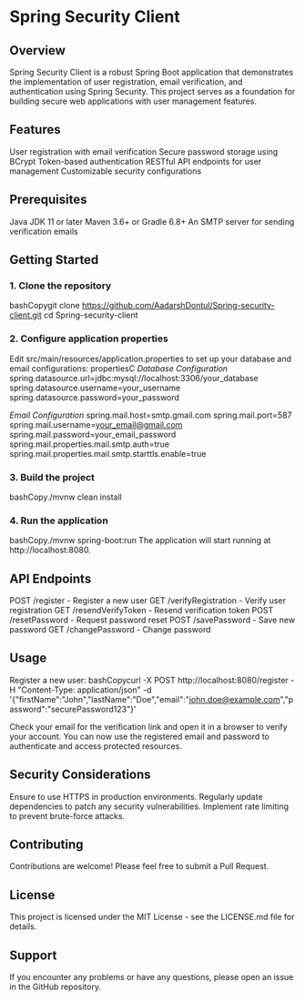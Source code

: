 # Spring Security Client

## Overview
Spring Security Client is a robust Spring Boot application that demonstrates the implementation of user registration, email verification, and authentication using Spring Security. This project serves as a foundation for building secure web applications with user management features.

## Features

User registration with email verification
Secure password storage using BCrypt
Token-based authentication
RESTful API endpoints for user management
Customizable security configurations

## Prerequisites

Java JDK 11 or later
Maven 3.6+ or Gradle 6.8+
An SMTP server for sending verification emails

## Getting Started
### 1. Clone the repository
bashCopygit clone https://github.com/AadarshDontul/Spring-security-client.git
cd Spring-security-client
### 2. Configure application properties
Edit src/main/resources/application.properties to set up your database and email configurations:
propertiesC
*Database Configuration*
spring.datasource.url=jdbc:mysql://localhost:3306/your_database
spring.datasource.username=your_username
spring.datasource.password=your_password

*Email Configuration*
spring.mail.host=smtp.gmail.com
spring.mail.port=587
spring.mail.username=your_email@gmail.com
spring.mail.password=your_email_password
spring.mail.properties.mail.smtp.auth=true
spring.mail.properties.mail.smtp.starttls.enable=true
### 3. Build the project
bashCopy./mvnw clean install
### 4. Run the application
bashCopy./mvnw spring-boot:run
The application will start running at http://localhost:8080.

## API Endpoints

POST /register - Register a new user
GET /verifyRegistration - Verify user registration
GET /resendVerifyToken - Resend verification token
POST /resetPassword - Request password reset
POST /savePassword - Save new password
GET /changePassword - Change password

## Usage

Register a new user:
bashCopycurl -X POST http://localhost:8080/register -H "Content-Type: application/json" -d '{"firstName":"John","lastName":"Doe","email":"john.doe@example.com","password":"securePassword123"}'

Check your email for the verification link and open it in a browser to verify your account.
You can now use the registered email and password to authenticate and access protected resources.

## Security Considerations

Ensure to use HTTPS in production environments.
Regularly update dependencies to patch any security vulnerabilities.
Implement rate limiting to prevent brute-force attacks.

## Contributing
Contributions are welcome! Please feel free to submit a Pull Request.

## License
This project is licensed under the MIT License - see the LICENSE.md file for details.

## Support
If you encounter any problems or have any questions, please open an issue in the GitHub repository.
